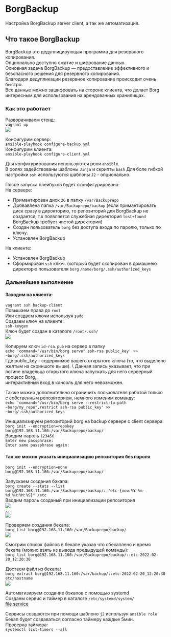 # BorgBackup
Настройка BorgBackup server client, а так же автоматизация.
## Что такое BorgBackup
BorgBackup это дедуплицирующая программа для резервного копирования. \
Опционально доступно сжатие и шифрование данных. \
Основная задача BorgBackup — предоставление эффективного и безопасного решения для резервного копирования. \
Благодаря дедупликации резервное копирование происходит очень быстро. \
Все данные можно зашифровать на стороне клиента, что делает Borg интересным для использования на арендованных хранилищах.

### Как это работает
Разворачиваем стенд: \
`vagrant up` \
![](https://github.com/vedoff/borg-backup/blob/main/pict/Screenshot%20from%202022-02-23%2021-01-48.png)

Конфигурим сервер: \
`ansible-playbook configure-backup.yml` \
Конфигурим клиента: \
`ansible-playbook configure-client.yml`

Для конфигурирования используются роли `ansible`. \
В ролях задействованы шаблоны `Jinja` и скрипты `bash`
Для боле гибкой настройки `ssh` используются шаблоны `J2` - опционально.

После запуска плейбуков будет сконфигурировано: \
На сервере:
- Примантирован диск `2G` в папку `/var/Backuprepo`
- Добвавлена папка `/var/Backuprepo/backup` (если примантировать диск сразу в дирокторию, то репозиторий для BorgBackup не создается, т.к появляется служебная директория `lost+found`  BorgBackup требует чистой директории)
- Создан пользователь `borg` без доступа входа по паролю, только по ключу.
- Установлен BorgBackup

На клиенте:
- Установлен BorgBackup
- Сформирован `ssh` ключ. (который будет скопирован в домашнею директорю пользователя `borg` `/home/borg/.ssh/authorized_keys`

### Дальнейшее выполнение

#### Заходим на клиента:
`vagrant ssh backup-client` \
Повышаем права до `root` \
Или создаем ключи используя `sudo` \
Создаем ключ на клиенте: \
`ssh-keygen` \
Ключ будет создан в каталоге `/root/.ssh/` \
![](https://github.com/vedoff/borg-backup/blob/main/pict/Screenshot%20from%202022-02-20%2013-08-48.png)

Копируем ключ `id-rsa.pub` на сервер в папку \
`echo 'command="/usr/bin/borg serve" ssh-rsa public_key' >> ~borg/.ssh/authorized_keys` \
Где public_key - содержимое вашего открытого ключа (то, что выделено желтым на скриншоте выше). \ 
Данная запись указывает, что при логине владельца открытого ключа запускать для него серверный процесс Borg, \
интерактивный вход в консоль для него невозможен. 

Также можно дополнительно ограничить пользователя работой только с собственным репозиторием, немного изменим команду: \
`echo 'command="/usr/bin/borg serve --restrict-to-path ~borg/my_repo",restrict ssh-rsa public_key' >> ~borg/.ssh/authorized_keys`

Инициализируем репозиторий borg на backup сервере с client сервера: \
`borg init --encryption=repokey borg@192.168.11.160:/var/Backuprepo/backup/` \
Вводим пароль `123456` \
`Enter new passphrase:` \
`Enter same passphrase again:`

#### Так же можно указать инициализацию репозитория без пароля
`borg init --encryption=none borg@192.168.11.160:/var/Backuprepo/backup/`

Запускаем создания бэкапа: \
`borg create --stats --list borg@192.168.11.160:/var/Backuprepo/backup/::"etc-{now:%Y-%m-%d_%H:%M:%S}" /etc` \
Вводим пароль созданый при инициализации репозитория \
![](https://github.com/vedoff/borg-backup/blob/main/pict/Screenshot%20from%202022-02-20%2013-13-26.png)\
`...` \
![](https://github.com/vedoff/borg-backup/blob/main/pict/Screenshot%20from%202022-02-20%2013-14-00.png)

Проверяем создания бекапа: \
`borg list borg@192.168.11.160:/var/Backuprepo/backup/` \
![](https://github.com/vedoff/borg-backup/blob/main/pict/Screenshot%20from%202022-02-20%2013-10-43.png)

Смотрим список файлов в бекапе указав что сбекаплено и время бекапа (можно взять из вывода предыдущей команды): \
`borg list borg@192.168.11.160:/var/Backuprepo/backup/::etc-2022-02-20_12:20:30` 

Достаем файл из бекапа: \
`borg extract borg@192.168.11.160:/var/backup/::etc-2022-02-20_12:20:30 etc/hostname` \
![](https://github.com/vedoff/borg-backup/blob/main/pict/Screenshot%20from%202022-02-20%2013-18-19.png)

Автоматизируем создание бэкапов с помощью systemd \
Создаем сервис и таймер в каталоге `/etc/systemd/system/` \
[file service](https://github.com/vedoff/borg-backup/tree/main/roles/configure-borg-backup-client/files)

Сервисы создаются при помощи шаблоно `j2` используя `ansible role` \
Бекап будет создаваться согласно таймеру каждые 5мин. \
Проверка таймера: \
`systemctl list-timers --all`






